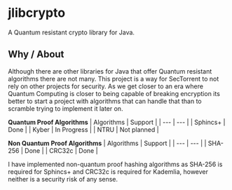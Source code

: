 # jlibcrypto

A Quantum resistant crypto library for Java.

Why / About
-----
Although there are other libraries for Java that offer Quantum resistant algorithms there are not many. This project is a way for SecTorrent to not rely on other projects for security.
As we get closer to an era where Quantum Computing is closer to being capable of breaking encryption its better to start a project with algorithms that can handle that than to scramble trying
to implement it later on.

**Quantum Proof Algorithms**
| Algorithms | Support                                         |
| ---        | ---                                             |
| Sphincs+   | Done                                            |
| Kyber      | In Progress                                     |
| NTRU       | Not planned                                     |

**Non Quantum Proof Algorithms**
| Algorithms | Support                                         |
| ---        | ---                                             |
| SHA-256    | Done                                            |
| CRC32c     | Done                                            |

I have implemented non-quantum proof hashing algorithms as SHA-256 is required for Sphincs+ and CRC32c is required for Kademlia, however neither is a security risk of any sense.

